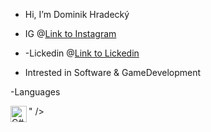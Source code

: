 - Hi, I’m Dominik Hradecký

- IG @[Link to Instagram](https://www.instagram.com/dominiksbtr/?hl=en)
- -Lickedin @[Link to Lickedin](https://www.linkedin.com/in/dominik-hradeck%C3%BD-700162225/)
- Intrested in Software & GameDevelopment

-Languages
<link rel="icon" type="image/png" href="https://raw.githubusercontent.com/devicons/devicon/2ae2a900d2f041da66e950e4d48052658d850630/icons/csharp/csharp-line.svg" sizes="16x16">
<img align="left" alt="C#" width="26px" src="<img align="left" alt="python" width="26px" src="https://upload.wikimedia.org/wikipedia/commons/4/4f/Csharp_Logo.png" /> " />
